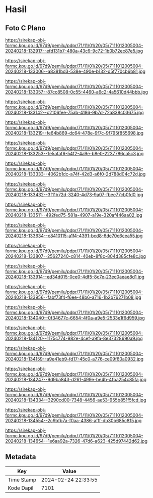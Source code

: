 # Hasil

## Foto C Plano

https://sirekap-obj-formc.kpu.go.id/97d9/pemilu/pdpr/71/11/01/20/05/7111012005004-20240218-132917--efd131b7-480a-43c9-9c72-1b0b72ec87e5.jpg

https://sirekap-obj-formc.kpu.go.id/97d9/pemilu/pdpr/71/11/01/20/05/7111012005004-20240218-133006--a8381bd3-538e-490e-b132-d5f770cb6b81.jpg

https://sirekap-obj-formc.kpu.go.id/97d9/pemilu/pdpr/71/11/01/20/05/7111012005004-20240218-133057--87cc8508-0c55-4460-a6c2-4a5610d44bbb.jpg

https://sirekap-obj-formc.kpu.go.id/97d9/pemilu/pdpr/71/11/01/20/05/7111012005004-20240218-133142--c2106fee-75ab-4186-9b7d-72a838c03675.jpg

https://sirekap-obj-formc.kpu.go.id/97d9/pemilu/pdpr/71/11/01/20/05/7111012005004-20240218-133219--fe64b869-dc64-478e-9f7c-9f795f855698.jpg

https://sirekap-obj-formc.kpu.go.id/97d9/pemilu/pdpr/71/11/01/20/05/7111012005004-20240218-133253--1e5afaf6-54f2-4a9e-b8e0-2237786ca5c3.jpg

https://sirekap-obj-formc.kpu.go.id/97d9/pemilu/pdpr/71/11/01/20/05/7111012005004-20240218-133333--4062b1dc-a74f-42d3-a6f0-2d788d04c72d.jpg

https://sirekap-obj-formc.kpu.go.id/97d9/pemilu/pdpr/71/11/01/20/05/7111012005004-20240218-133432--3f11b72d-3240-4d73-9a07-fbee77cb0fd0.jpg

https://sirekap-obj-formc.kpu.go.id/97d9/pemilu/pdpr/71/11/01/20/05/7111012005004-20240218-133511--492fed75-581a-4907-a19e-320af446aa02.jpg

https://sirekap-obj-formc.kpu.go.id/97d9/pemilu/pdpr/71/11/01/20/05/7111012005004-20240218-133634--c8410115-a1f4-4391-bcd8-6de70c6cea55.jpg

https://sirekap-obj-formc.kpu.go.id/97d9/pemilu/pdpr/71/11/01/20/05/7111012005004-20240218-133807--25627240-c814-40eb-8f8c-804d385cfe8c.jpg

https://sirekap-obj-formc.kpu.go.id/97d9/pemilu/pdpr/71/11/01/20/05/7111012005004-20240218-133914--ed34d015-0ce0-4df5-8c7e-23ec0aeae8d1.jpg

https://sirekap-obj-formc.kpu.go.id/97d9/pemilu/pdpr/71/11/01/20/05/7111012005004-20240218-133956--fabf73f4-f6ee-48b6-a716-1b2b76271b08.jpg

https://sirekap-obj-formc.kpu.go.id/97d9/pemilu/pdpr/71/11/01/20/05/7111012005004-20240218-134040--0f34677c-6654-4f0a-a9e5-2533e1f6d959.jpg

https://sirekap-obj-formc.kpu.go.id/97d9/pemilu/pdpr/71/11/01/20/05/7111012005004-20240218-134120--1175c774-982e-4cef-a9fa-8e37328690a9.jpg

https://sirekap-obj-formc.kpu.go.id/97d9/pemilu/pdpr/71/11/01/20/05/7111012005004-20240218-134159--a9e41eb9-fd17-45c0-a776-ce09f60a0932.jpg

https://sirekap-obj-formc.kpu.go.id/97d9/pemilu/pdpr/71/11/01/20/05/7111012005004-20240218-134247--9d9ba843-d261-499e-be4b-4fba254c85fa.jpg

https://sirekap-obj-formc.kpu.go.id/97d9/pemilu/pdpr/71/11/01/20/05/7111012005004-20240218-134334--3290cd00-7348-4456-ae53-955b851f5fcd.jpg

https://sirekap-obj-formc.kpu.go.id/97d9/pemilu/pdpr/71/11/01/20/05/7111012005004-20240218-134554--2c9bfb7a-f0aa-4386-afff-db30b685c815.jpg

https://sirekap-obj-formc.kpu.go.id/97d9/pemilu/pdpr/71/11/01/20/05/7111012005004-20240218-134654--1e6aa92a-7326-47d6-a623-425d97442d62.jpg


## Metadata

| Key        | Value               |
| ---------- | ------------------- |
| Time Stamp | 2024-02-24 22:33:55 |
| Kode Dapil | 7101                |



